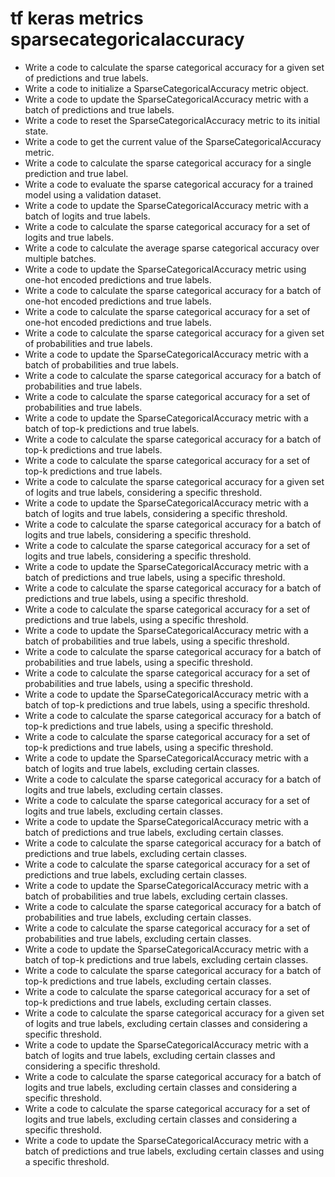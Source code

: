 # tf keras metrics sparsecategoricalaccuracy

- Write a code to calculate the sparse categorical accuracy for a given set of predictions and true labels.
- Write a code to initialize a SparseCategoricalAccuracy metric object.
- Write a code to update the SparseCategoricalAccuracy metric with a batch of predictions and true labels.
- Write a code to reset the SparseCategoricalAccuracy metric to its initial state.
- Write a code to get the current value of the SparseCategoricalAccuracy metric.
- Write a code to calculate the sparse categorical accuracy for a single prediction and true label.
- Write a code to evaluate the sparse categorical accuracy for a trained model using a validation dataset.
- Write a code to update the SparseCategoricalAccuracy metric with a batch of logits and true labels.
- Write a code to calculate the sparse categorical accuracy for a set of logits and true labels.
- Write a code to calculate the average sparse categorical accuracy over multiple batches.
- Write a code to update the SparseCategoricalAccuracy metric using one-hot encoded predictions and true labels.
- Write a code to calculate the sparse categorical accuracy for a batch of one-hot encoded predictions and true labels.
- Write a code to calculate the sparse categorical accuracy for a set of one-hot encoded predictions and true labels.
- Write a code to calculate the sparse categorical accuracy for a given set of probabilities and true labels.
- Write a code to update the SparseCategoricalAccuracy metric with a batch of probabilities and true labels.
- Write a code to calculate the sparse categorical accuracy for a batch of probabilities and true labels.
- Write a code to calculate the sparse categorical accuracy for a set of probabilities and true labels.
- Write a code to update the SparseCategoricalAccuracy metric with a batch of top-k predictions and true labels.
- Write a code to calculate the sparse categorical accuracy for a batch of top-k predictions and true labels.
- Write a code to calculate the sparse categorical accuracy for a set of top-k predictions and true labels.
- Write a code to calculate the sparse categorical accuracy for a given set of logits and true labels, considering a specific threshold.
- Write a code to update the SparseCategoricalAccuracy metric with a batch of logits and true labels, considering a specific threshold.
- Write a code to calculate the sparse categorical accuracy for a batch of logits and true labels, considering a specific threshold.
- Write a code to calculate the sparse categorical accuracy for a set of logits and true labels, considering a specific threshold.
- Write a code to update the SparseCategoricalAccuracy metric with a batch of predictions and true labels, using a specific threshold.
- Write a code to calculate the sparse categorical accuracy for a batch of predictions and true labels, using a specific threshold.
- Write a code to calculate the sparse categorical accuracy for a set of predictions and true labels, using a specific threshold.
- Write a code to update the SparseCategoricalAccuracy metric with a batch of probabilities and true labels, using a specific threshold.
- Write a code to calculate the sparse categorical accuracy for a batch of probabilities and true labels, using a specific threshold.
- Write a code to calculate the sparse categorical accuracy for a set of probabilities and true labels, using a specific threshold.
- Write a code to update the SparseCategoricalAccuracy metric with a batch of top-k predictions and true labels, using a specific threshold.
- Write a code to calculate the sparse categorical accuracy for a batch of top-k predictions and true labels, using a specific threshold.
- Write a code to calculate the sparse categorical accuracy for a set of top-k predictions and true labels, using a specific threshold.
- Write a code to update the SparseCategoricalAccuracy metric with a batch of logits and true labels, excluding certain classes.
- Write a code to calculate the sparse categorical accuracy for a batch of logits and true labels, excluding certain classes.
- Write a code to calculate the sparse categorical accuracy for a set of logits and true labels, excluding certain classes.
- Write a code to update the SparseCategoricalAccuracy metric with a batch of predictions and true labels, excluding certain classes.
- Write a code to calculate the sparse categorical accuracy for a batch of predictions and true labels, excluding certain classes.
- Write a code to calculate the sparse categorical accuracy for a set of predictions and true labels, excluding certain classes.
- Write a code to update the SparseCategoricalAccuracy metric with a batch of probabilities and true labels, excluding certain classes.
- Write a code to calculate the sparse categorical accuracy for a batch of probabilities and true labels, excluding certain classes.
- Write a code to calculate the sparse categorical accuracy for a set of probabilities and true labels, excluding certain classes.
- Write a code to update the SparseCategoricalAccuracy metric with a batch of top-k predictions and true labels, excluding certain classes.
- Write a code to calculate the sparse categorical accuracy for a batch of top-k predictions and true labels, excluding certain classes.
- Write a code to calculate the sparse categorical accuracy for a set of top-k predictions and true labels, excluding certain classes.
- Write a code to calculate the sparse categorical accuracy for a given set of logits and true labels, excluding certain classes and considering a specific threshold.
- Write a code to update the SparseCategoricalAccuracy metric with a batch of logits and true labels, excluding certain classes and considering a specific threshold.
- Write a code to calculate the sparse categorical accuracy for a batch of logits and true labels, excluding certain classes and considering a specific threshold.
- Write a code to calculate the sparse categorical accuracy for a set of logits and true labels, excluding certain classes and considering a specific threshold.
- Write a code to update the SparseCategoricalAccuracy metric with a batch of predictions and true labels, excluding certain classes and using a specific threshold.